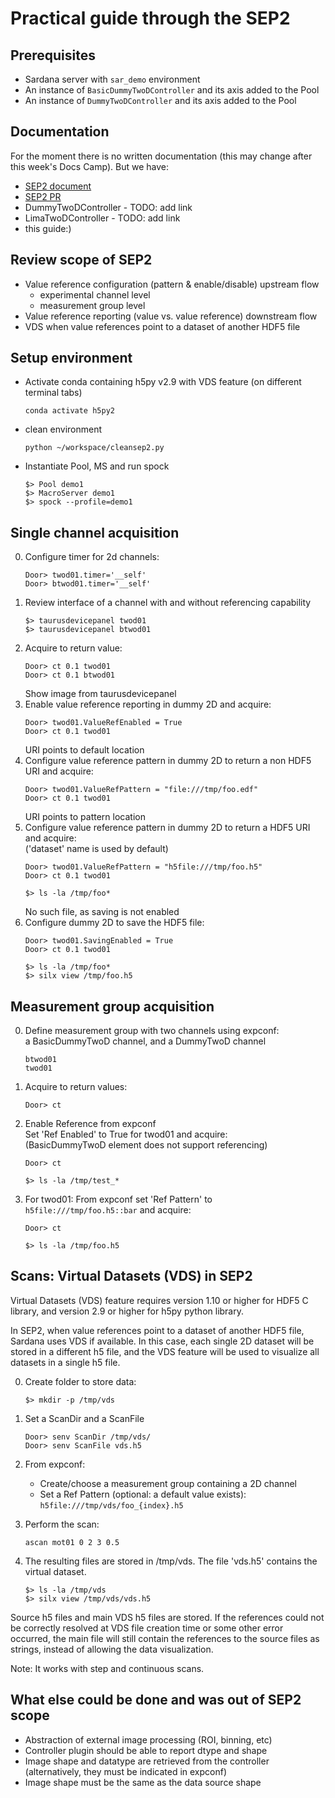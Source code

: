 # Practical guide through the SEP2

## Prerequisites

* Sardana server with `sar_demo` environment
* An instance of `BasicDummyTwoDController` and its axis added to the Pool
* An instance of `DummyTwoDController` and its axis added to the Pool

## Documentation

For the moment there is no written documentation (this may change after this week's Docs Camp). But we have:

* [SEP2 document](https://github.com/reszelaz/sardana/blob/sep2/doc/source/sep/SEP2.md)
* [SEP2 PR](https://github.com/sardana-org/sardana/pull/775)
* DummyTwoDController - TODO: add link
* LimaTwoDController - TODO: add link
* this guide:)

## Review scope of SEP2

* Value reference configuration (pattern & enable/disable) upstream flow
    * experimental channel level
    * measurement group level
* Value reference reporting (value vs. value reference) downstream flow
* VDS when value references point to a dataset of another HDF5 file

## Setup environment
* Activate conda containing h5py v2.9 with VDS feature (on different terminal tabs)
    ```
    conda activate h5py2
    ```
* clean environment
    ```
    python ~/workspace/cleansep2.py
    ```
* Instantiate Pool, MS and run spock
   ```
   $> Pool demo1
   $> MacroServer demo1
   $> spock --profile=demo1
   ```

## Single channel acquisition

0. Configure timer for 2d channels:
   ```
   Door> twod01.timer='__self'
   Door> btwod01.timer='__self'
   ```
1. Review interface of a channel with and without referencing capability
   ```
   $> taurusdevicepanel twod01 
   $> taurusdevicepanel btwod01
   ```
2. Acquire to return value:
   ```
   Door> ct 0.1 twod01
   Door> ct 0.1 btwod01
   ```
   Show image from taurusdevicepanel
3. Enable value reference reporting in dummy 2D and acquire:
   ```
   Door> twod01.ValueRefEnabled = True
   Door> ct 0.1 twod01
   ```
   URI points to default location
4. Configure value reference pattern in dummy 2D to return a non HDF5 URI and acquire:
   ```
   Door> twod01.ValueRefPattern = "file:///tmp/foo.edf"
   Door> ct 0.1 twod01
   ```
   URI points to pattern location
5. Configure value reference pattern in dummy 2D to return a HDF5 URI and acquire:  
  ('dataset' name is used by default)
   ```
   Door> twod01.ValueRefPattern = "h5file:///tmp/foo.h5"
   Door> ct 0.1 twod01
   ```
   ```
   $> ls -la /tmp/foo*
   ```
   No such file, as saving is not enabled
6. Configure dummy 2D to save the HDF5 file:  
   ```
   Door> twod01.SavingEnabled = True
   Door> ct 0.1 twod01
   ```
   ```
   $> ls -la /tmp/foo*
   $> silx view /tmp/foo.h5
   ```
 
 
## Measurement group acquisition

0. Define measurement group with two channels using expconf:  
   a BasicDummyTwoD channel, and a DummyTwoD channel 
   ```
   btwod01
   twod01
   ```
1. Acquire to return values:
   ```
   Door> ct
   ```
2. Enable Reference from expconf  
   Set 'Ref Enabled' to True for twod01 and acquire:  
   (BasicDummyTwoD element does not support referencing)
   ```
   Door> ct
   ```
   ```
   $> ls -la /tmp/test_*
   ```
3. For twod01: From expconf set 'Ref Pattern' to ```h5file:///tmp/foo.h5::bar``` and acquire:
   ```
   Door> ct
   ```
   ```
   $> ls -la /tmp/foo.h5
   ```
   

## Scans: Virtual Datasets (VDS) in SEP2

Virtual Datasets (VDS) feature requires version 1.10 or higher for HDF5 C library, and version 2.9 or higher for h5py python library.


In SEP2, when value references point to a dataset of another HDF5 file, Sardana uses VDS if available. In this case, each single 2D dataset will be stored in a different h5 file, and the VDS feature will be used to visualize all datasets in a single h5 file.


0. Create folder to store data:
   ```
   $> mkdir -p /tmp/vds
   ```

1. Set a ScanDir and a ScanFile
   ```
   Door> senv ScanDir /tmp/vds/
   Door> senv ScanFile vds.h5  
   ```
   
2. From expconf: 
   - Create/choose a measurement group containing a 2D channel
   - Set a Ref Pattern (optional: a default value exists):  
   ```h5file:///tmp/vds/foo_{index}.h5```

3. Perform the scan:
   ```
   ascan mot01 0 2 3 0.5
   ```
4. The resulting files are stored in /tmp/vds. The file 'vds.h5' contains the virtual dataset.
   ```
   $> ls -la /tmp/vds  
   $> silx view /tmp/vds/vds.h5
   ```

Source h5 files and main VDS h5 files are stored. If the references could not be correctly resolved at VDS file creation time or some other error occurred, the main file will still contain the references to the source files as strings, instead of allowing the data visualization.

Note: It works with step and continuous scans.

## What else could be done and was out of SEP2 scope

* Abstraction of external image processing (ROI, binning, etc)
* Controller plugin should be able to report dtype and shape
* Image shape and datatype are retrieved from the controller (alternatively, they must be indicated in expconf)
* Image shape must be the same as the data source shape 
